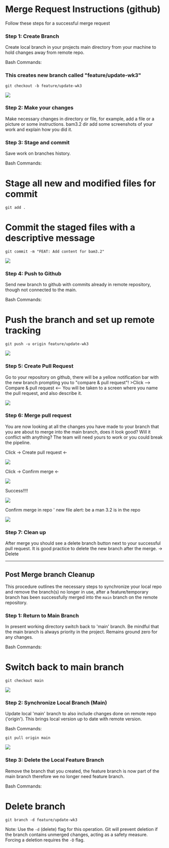 # Merge Request Instructions (github)

 Follow these steps for a successful merge request

### Step 1: Create Branch

 Create local branch in your projects main directory from your machine to hold changes away from remote repo.

Bash Commands:


### This creates new branch called "feature/update-wk3"
    git checkout -b feature/update-wk3


![](/week3/attachments/update-wk-3.png)

### Step 2: Make your changes

Make necessary changes in directory or file, for example, add a file or a picture or some instructions. bam3.2 dir add some screenshots of your work and explain how you did it.

### Step 3: Stage and commit

Save work on branches history.

Bash Commands:


# Stage all new and modified files for commit
    git add .

# Commit the staged files with a descriptive message
    git commit -m "FEAT: Add content for bam3.2"

![](/week3/attachments/update-wk-3.2.png)


### Step 4: Push to Github

Send new branch to github with commits already in remote repository, though not connected to the main.

Bash Commands:


# Push the branch and set up remote tracking
    git push -u origin feature/update-wk3

![](/week3/bam3.2/update-wk-3.3.png)

### Step 5: Create Pull Request

Go to your repository on github, there will be a yellow notification bar with the new branch prompting you to "compare & pull request"! >Click --> Compare & pull request <--
You will be taken to a screen where you name the pull request, and also describe it.

![](/week3/attachments/update-wk3.4.png)

### Step 6: Merge pull request

You are now looking at all the changes you have made to your branch that you are about to merge into the main branch, does it look good? Will it conflict with anything? The team will need yours to work or you could break the pipeline.

Click -> Create pull request <-

![](/week3/attachments/update-wk-3.5.png)

Click -> Confirm merge <-

![](/week3/attachments/update-wk-3.6.png)

Success!!!!

![](/week3/attachments/update-wk-3.7.png)

Confirm merge in repo ' new file alert: be a man 3.2 is in the repo

![](/week3/attachments/update-wk-3.8.png)

### Step 7: Clean up

After merge you should see a delete branch button next to your successful pull request.
It is good practice to delete the new branch after the merge. -> Delete

---
## Post Merge branch Cleanup

This procedure outlines the necessary steps to synchronize your local repo and remove the branch(s) no longer in use, after a feature/temporary branch has been successfully merged into the `main` branch on the remote repository.

### Step 1: Return to Main Branch

In present working directory switch back to 'main' branch. Be mindful that the main branch is always priority in the project. Remains ground zero for any changes.

Bash Commands:


# Switch back to main branch
    git checkout main

![](/week3/attachments/update-wk-3.9.png)

### Step 2: Synchronize Local Branch (Main)

Update local 'main' branch to also include changes done on remote repo ('origin'). This brings local version up to date with remote version.

Bash Commands:

    
    git pull origin main

![](/week3/attachments/update-wk-3-1.png)
    
### Step 3: Delete the Local Feature Branch

Remove the branch that you created, the feature branch is now part of the main branch therefore we no longer need feature branch.

Bash Commands:


# Delete branch
    git branch -d feature/update-wk3


Note:
 Use the `-d` (delete) flag for this operation. Git will prevent deletion if the branch contains unmerged changes, acting as a safety measure. Forcing a deletion requires the `-D` flag.